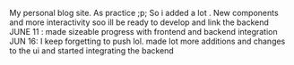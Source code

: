 My personal blog site. As practice ;p;
So i added a lot . New components and more interactivity soo ill be ready to develop and link the backend
JUNE 11 : made sizeable progress with frontend and backend integration
JUN 16: I keep forgetting to push lol. made lot more additions and changes to the ui and started integrating the backend

